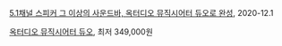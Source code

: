 



[5.1채널 스피커 그 이상의 사운드바, 옥터디오 뮤직시어터 듀오로 완성](https://blog.naver.com/zmsgfc/222159691228), 2020-12.1

[옥터디오 뮤직시어터 듀오](https://search.shopping.naver.com/catalog/22062165358?cat_id=50002146&frm=NVSCPRO&query=%EC%98%A5%ED%84%B0%EB%94%94%EC%98%A4+%EB%AE%A4%EC%A7%81%EC%8B%9C%EC%96%B4%ED%84%B0+%EB%93%80%EC%98%A4&NaPm=ct%3Dkjswcr5c%7Cci%3Dd3616fab2c54dc3ea250870455e7d0fd8b54d3c6%7Ctr%3Dsls%7Csn%3D95694%7Chk%3Dc07a14a3dd30139f59786566476d6aa3f4286a18), 최저 349,000원

